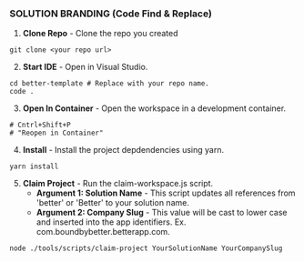 ### SOLUTION BRANDING (Code Find & Replace)
1. **Clone Repo** - Clone the repo you created
```
git clone <your repo url>
```
2. **Start IDE** - Open in Visual Studio.
```
cd better-template # Replace with your repo name.
code .
```
3. **Open In Container** - Open the workspace in a development container.  
```
# Cntrl+Shift+P
# "Reopen in Container"
```
4. **Install** - Install the project depdendencies using yarn.
```
yarn install
```
5. **Claim Project** - Run the claim-workspace.js script.  
    * **Argument 1: Solution Name** - This script updates all references from 'better' or 'Better' to your solution name.  
    * **Argument 2: Company Slug** - This value will be cast to lower case and inserted into the app identifiers.  Ex. com.boundbybetter.betterapp.com.
```
node ./tools/scripts/claim-project YourSolutionName YourCompanySlug
```

